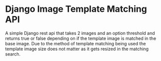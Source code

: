 # Django Image Template Matching API
 A simple Django rest api that takes 2 images and an option threshold and returns true or false depending on if the template image is matched in the base image.  Due to the method of template matching being used the template image size does not matter as it gets resized in the matching search.
